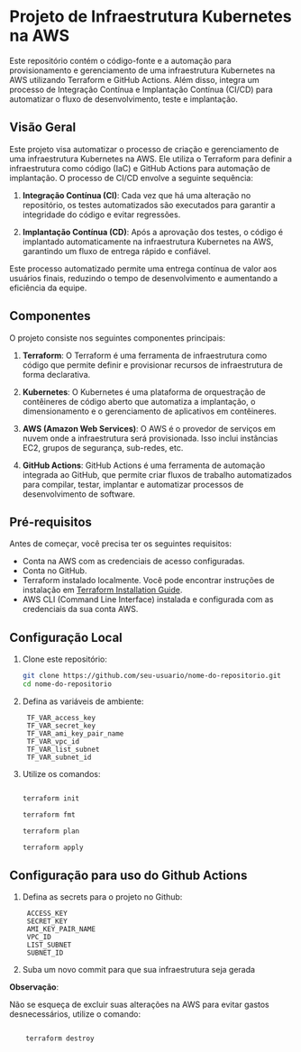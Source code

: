 # Projeto de Infraestrutura Kubernetes na AWS

Este repositório contém o código-fonte e a automação para provisionamento e gerenciamento de uma infraestrutura Kubernetes na AWS utilizando Terraform e GitHub Actions. Além disso, integra um processo de Integração Contínua e Implantação Contínua (CI/CD) para automatizar o fluxo de desenvolvimento, teste e implantação.

## Visão Geral

Este projeto visa automatizar o processo de criação e gerenciamento de uma infraestrutura Kubernetes na AWS. Ele utiliza o Terraform para definir a infraestrutura como código (IaC) e GitHub Actions para automação de implantação. O processo de CI/CD envolve a seguinte sequência:

1. **Integração Contínua (CI)**: Cada vez que há uma alteração no repositório, os testes automatizados são executados para garantir a integridade do código e evitar regressões.

2. **Implantação Contínua (CD)**: Após a aprovação dos testes, o código é implantado automaticamente na infraestrutura Kubernetes na AWS, garantindo um fluxo de entrega rápido e confiável.

Este processo automatizado permite uma entrega contínua de valor aos usuários finais, reduzindo o tempo de desenvolvimento e aumentando a eficiência da equipe.

## Componentes

O projeto consiste nos seguintes componentes principais:

1. **Terraform**: O Terraform é uma ferramenta de infraestrutura como código que permite definir e provisionar recursos de infraestrutura de forma declarativa.

2. **Kubernetes**: O Kubernetes é uma plataforma de orquestração de contêineres de código aberto que automatiza a implantação, o dimensionamento e o gerenciamento de aplicativos em contêineres.

3. **AWS (Amazon Web Services)**: O AWS é o provedor de serviços em nuvem onde a infraestrutura será provisionada. Isso inclui instâncias EC2, grupos de segurança, sub-redes, etc.

4. **GitHub Actions**: GitHub Actions é uma ferramenta de automação integrada ao GitHub, que permite criar fluxos de trabalho automatizados para compilar, testar, implantar e automatizar processos de desenvolvimento de software.

## Pré-requisitos

Antes de começar, você precisa ter os seguintes requisitos:

- Conta na AWS com as credenciais de acesso configuradas.
- Conta no GitHub.
- Terraform instalado localmente. Você pode encontrar instruções de instalação em [Terraform Installation Guide](https://learn.hashicorp.com/tutorials/terraform/install-cli).
- AWS CLI (Command Line Interface) instalada e configurada com as credenciais da sua conta AWS.

## Configuração Local

1. Clone este repositório:

    ```bash
    git clone https://github.com/seu-usuario/nome-do-repositorio.git
    cd nome-do-repositorio
    ```

2. Defina as variáveis de ambiente:

        TF_VAR_access_key
        TF_VAR_secret_key
        TF_VAR_ami_key_pair_name
        TF_VAR_vpc_id
        TF_VAR_list_subnet
        TF_VAR_subnet_id

3. Utilize os comandos:

    ```bash

    terraform init

    terraform fmt

    terraform plan

    terraform apply
    
    ```

## Configuração para uso do Github Actions

1. Defina as secrets para o projeto no Github:

        ACCESS_KEY
        SECRET_KEY
        AMI_KEY_PAIR_NAME
        VPC_ID
        LIST_SUBNET
        SUBNET_ID

2. Suba um novo commit para que sua infraestrutura seja gerada

**Observação**:

Não se esqueça de excluir suas alterações na AWS para evitar gastos desnecessários, utilize o comando:

```bash

    terraform destroy

```
